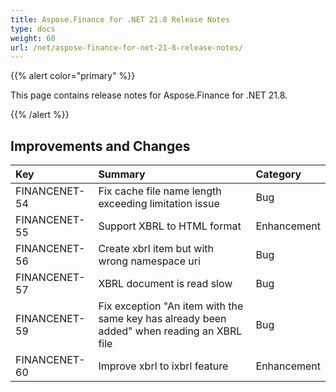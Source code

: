```yaml
---
title: Aspose.Finance for .NET 21.8 Release Notes
type: docs
weight: 60
url: /net/aspose-finance-for-net-21-8-release-notes/
---
```


{{% alert color="primary" %}}

This page contains release notes for Aspose.Finance for .NET 21.8.

{{% /alert %}}

## **Improvements and Changes**

|**Key**|**Summary**|**Category**|
| :- | :- | :- |
|FINANCENET-54|Fix cache file name length exceeding limitation issue|Bug|
|FINANCENET-55|Support XBRL to HTML format|Enhancement|
|FINANCENET-56|Create xbrl item but with wrong namespace uri|Bug|
|FINANCENET-57|XBRL document is read slow|Bug|
|FINANCENET-59|Fix exception "An item with the same key has already been added" when reading an XBRL file|Bug|
|FINANCENET-60|Improve xbrl to ixbrl feature|Enhancement|

